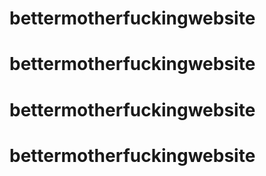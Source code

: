 # bettermotherfuckingwebsite


# bettermotherfuckingwebsite
# bettermotherfuckingwebsite
# bettermotherfuckingwebsite
